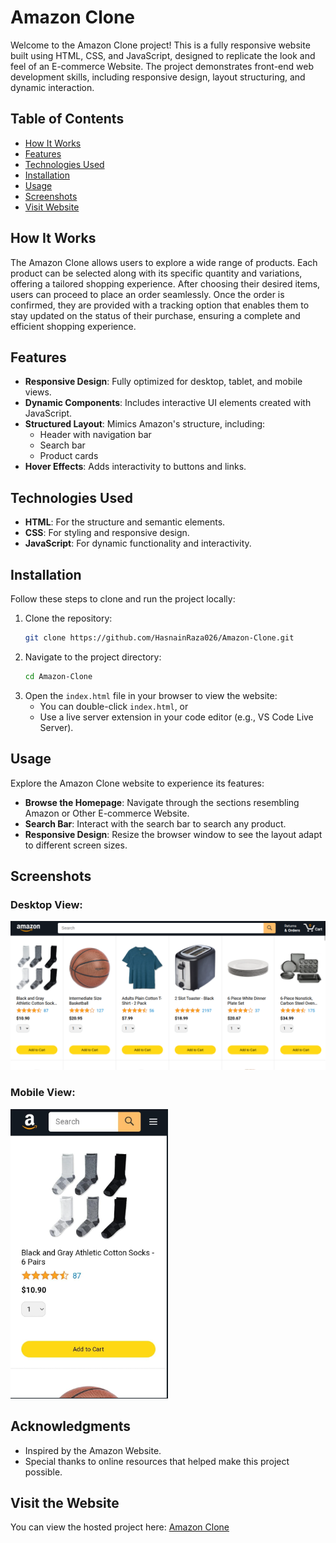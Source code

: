 # Amazon Clone

Welcome to the Amazon Clone project! This is a fully responsive website built using HTML, CSS, and JavaScript, designed to replicate the look and feel of an E-commerce Website. The project demonstrates front-end web development skills, including responsive design, layout structuring, and dynamic interaction.

## Table of Contents

- [How It Works](#how-it-works)
- [Features](#features)
- [Technologies Used](#technologies-used)
- [Installation](#installation)
- [Usage](#usage)
- [Screenshots](#screenshots)
- [Visit Website](#visit-the-website)

## How It Works

The Amazon Clone allows users to explore a wide range of products. Each product can be selected along with its specific quantity and variations, offering a tailored shopping experience. After choosing their desired items, users can proceed to place an order seamlessly. Once the order is confirmed, they are provided with a tracking option that enables them to stay updated on the status of their purchase, ensuring a complete and efficient shopping experience.

## Features

- **Responsive Design**: Fully optimized for desktop, tablet, and mobile views.
- **Dynamic Components**: Includes interactive UI elements created with JavaScript.
- **Structured Layout**: Mimics Amazon's structure, including:
  - Header with navigation bar
  - Search bar
  - Product cards
- **Hover Effects**: Adds interactivity to buttons and links.

## Technologies Used

- **HTML**: For the structure and semantic elements.
- **CSS**: For styling and responsive design.
- **JavaScript**: For dynamic functionality and interactivity.

## Installation

Follow these steps to clone and run the project locally:

1. Clone the repository:
   ```bash
   git clone https://github.com/HasnainRaza026/Amazon-Clone.git
   ```
2. Navigate to the project directory:
   ```bash
   cd Amazon-Clone
   ```
3. Open the `index.html` file in your browser to view the website:
   - You can double-click `index.html`, or
   - Use a live server extension in your code editor (e.g., VS Code Live Server).

## Usage

Explore the Amazon Clone website to experience its features:

- **Browse the Homepage**: Navigate through the sections resembling Amazon or Other E-commerce Website.
- **Search Bar**: Interact with the search bar to search any product.
- **Responsive Design**: Resize the browser window to see the layout adapt to different screen sizes.

## Screenshots

### Desktop View:

![Desktop View](Assets/Readme/desktop_view.png)

### Mobile View:

![Mobile View](Assets/Readme/mobile_view.png)

## Acknowledgments

- Inspired by the Amazon Website.
- Special thanks to online resources that helped make this project possible.

## Visit the Website

You can view the hosted project here: [Amazon Clone](https://HasnainRaza026.github.io/Amazon-Clone)
